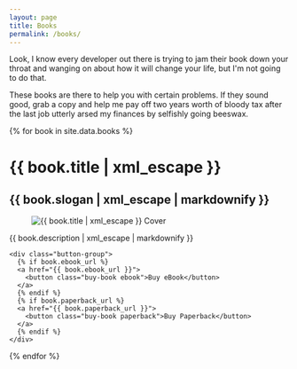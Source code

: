 ```yaml
---
layout: page
title: Books
permalink: /books/
---
```


Look, I know every developer out there is trying to jam their book down your throat and wanging on about how it will change your life, but I'm not going to do that.

These books are there to help you with certain problems. If they sound good, grab a copy and help me pay off two years worth of bloody tax after the last job utterly arsed my finances by selfishly going beeswax.

{% for book in site.data.books %}
<div class="book">
  <h1>{{ book.title | xml_escape }}</h1>
  <h2>{{ book.slogan | xml_escape | markdownify }}</h2>
  <div class="book-image">
    <figure class="image">
      <img src="{{ book.cover }}" alt="{{ book.title | xml_escape }} Cover" data-no-caption>
    </figure>
  </div>
  <div class="book-content">
    {{ book.description | xml_escape | markdownify }}
    
    <div class="button-group">
      {% if book.ebook_url %}
      <a href="{{ book.ebook_url }}">
        <button class="buy-book ebook">Buy eBook</button>
      </a>
      {% endif %}
      {% if book.paperback_url %}
      <a href="{{ book.paperback_url }}">
        <button class="buy-book paperback">Buy Paperback</button>
      </a>
      {% endif %}
    </div>
  </div>
</div>
{% endfor %} 
